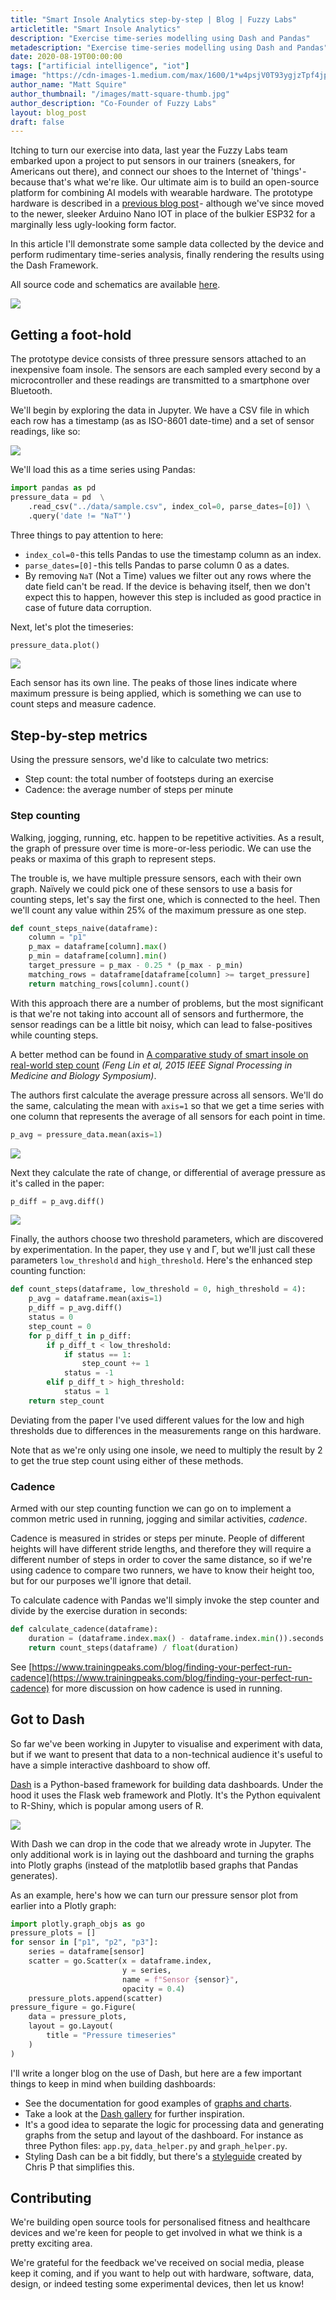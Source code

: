 ```yaml
---
title: "Smart Insole Analytics step-by-step | Blog | Fuzzy Labs"
articletitle: "Smart Insole Analytics"
description: "Exercise time-series modelling using Dash and Pandas"
metadescription: "Exercise time-series modelling using Dash and Pandas"
date: 2020-08-19T00:00:00
tags: ["artificial intelligence", "iot"]
image: "https://cdn-images-1.medium.com/max/1600/1*w4psjV0T93ygjzTpf4jp_w.jpeg"
author_name: "Matt Squire"
author_thumbnail: "/images/matt-square-thumb.jpg"
author_description: "Co-Founder of Fuzzy Labs"
layout: blog_post
draft: false
---
```

Itching to turn our exercise into data, last year the Fuzzy Labs team embarked upon a project to put sensors in our trainers (sneakers, for Americans out there), and connect our shoes to the Internet of 'things' - because that's what we're like.
Our ultimate aim is to build an open-source platform for combining AI models with wearable hardware. The prototype hardware is described in a [previous blog post](https://fuzzylabs.ai/blog/ai-for-your-feet) - although we've since moved to the newer, sleeker Arduino Nano IOT in place of the bulkier ESP32 for a marginally less ugly-looking form factor.

In this article I'll demonstrate some sample data collected by the device and perform rudimentary time-series analysis, finally rendering the results using the Dash Framework.

All source code and schematics are available [here](github.com/fuzzylabs/wearable-my-foot).

![](https://cdn-images-1.medium.com/max/1600/1*w4psjV0T93ygjzTpf4jp_w.jpeg)

## Getting a foot-hold
The prototype device consists of three pressure sensors attached to an inexpensive foam insole. The sensors are each sampled every second by a microcontroller and these readings are transmitted to a smartphone over Bluetooth.

We'll begin by exploring the data in Jupyter. We have a CSV file in which each row has a timestamp (as as ISO-8601 date-time) and a set of sensor readings, like so:

![](https://cdn-images-1.medium.com/max/1600/1*ZlW2oRfHFA2wUWXv0Ar0OQ.png)

We'll load this as a time series using Pandas:

```python
import pandas as pd
pressure_data = pd  \
    .read_csv("../data/sample.csv", index_col=0, parse_dates=[0]) \
    .query('date != "NaT"')
```

Three things to pay attention to here:

* `index_col=0` - this tells Pandas to use the timestamp column as an index.
* `parse_dates=[0]` - this tells Pandas to parse  column 0 as a dates.
* By removing `NaT` (Not a Time) values we filter out any rows where the date field can't be read. If the device is behaving itself, then we don't expect this to happen, however this step is included as good practice in case of future data corruption.

Next, let's plot the timeseries:

```python
pressure_data.plot()
```
![](https://cdn-images-1.medium.com/max/1600/1*Bt5KPGWNdwTGcy0X9_fPmQ.png)

Each sensor has its own line. The peaks of those lines indicate where maximum pressure is being applied, which is something we can use to count steps and measure cadence.

## Step-by-step metrics

Using the pressure sensors, we'd like to calculate two metrics:

* Step count: the total number of footsteps during an exercise
* Cadence: the average number of steps per minute

### Step counting

Walking, jogging, running, etc. happen to be repetitive activities. As a result, the graph of pressure over time is more-or-less periodic. We can use the peaks or maxima of this graph to represent steps.

The trouble is, we have multiple pressure sensors, each with their own graph. Naïvely we could pick one of these sensors to use a basis for counting steps, let's say the first one, which is connected to the heel. Then we'll count any value within 25% of the maximum pressure as one step.

```python
def count_steps_naive(dataframe):
    column = "p1"
    p_max = dataframe[column].max()
    p_min = dataframe[column].min()
    target_pressure = p_max - 0.25 * (p_max - p_min)
    matching_rows = dataframe[dataframe[column] >= target_pressure]
    return matching_rows[column].count()
```

With this approach there are a number of problems, but the most significant is that we're not taking into account all of sensors and furthermore, the sensor readings can be a little bit noisy, which can lead to false-positives while counting steps.

A better method can be found in [A comparative study of smart insole on real-world step count](https://ieeexplore.ieee.org/document/7405425) *(Feng Lin et al, 2015 IEEE Signal Processing in Medicine and Biology Symposium)*.

The authors first calculate the average pressure across all sensors. We'll do the same, calculating the mean with `axis=1` so that we get a time series with one column that represents the average of all sensors for each point in time.

```python
p_avg = pressure_data.mean(axis=1)
```

![](https://cdn-images-1.medium.com/max/1600/1*e1YVnlMvuRlUznp07IqL1g.png)

Next they calculate the rate of change, or differential of average pressure as it's called in the paper:

```python
p_diff = p_avg.diff()
```

![](https://cdn-images-1.medium.com/max/1600/1*FusgiIIk9l9U2lnDUQQwVw.png)

Finally, the authors choose two threshold parameters, which are discovered by experimentation. In the paper, they use γ and Γ, but we'll just call these parameters `low_threshold` and `high_threshold`. Here's the enhanced step counting function:

```python
def count_steps(dataframe, low_threshold = 0, high_threshold = 4):
    p_avg = dataframe.mean(axis=1)
    p_diff = p_avg.diff()
    status = 0
    step_count = 0
    for p_diff_t in p_diff:
        if p_diff_t < low_threshold:
            if status == 1:
                step_count += 1
            status = -1
        elif p_diff_t > high_threshold:
            status = 1
    return step_count
```

Deviating from the paper I've used different values for the low and high thresholds due to differences in the measurements range on this hardware.

Note that as we're only using one insole, we need to multiply the result by 2 to get the true step count using either of these methods.

### Cadence

Armed with our step counting function we can go on to implement a common metric used in running, jogging and similar activities, *cadence*.

Cadence is measured in strides or steps per minute. People of different heights will have different stride lengths, and therefore they will require a different number of steps in order to cover the same distance, so if we're using cadence to compare two runners, we have to know their height too, but for our purposes we'll ignore that detail.

To calculate cadence with Pandas we'll simply invoke the step counter and divide by the exercise duration in seconds:

```python
def calculate_cadence(dataframe):
    duration = (dataframe.index.max() - dataframe.index.min()).seconds
    return count_steps(dataframe) / float(duration)
```

See [https://www.trainingpeaks.com/blog/finding-your-perfect-run-cadence](https://www.trainingpeaks.com/blog/finding-your-perfect-run-cadence) for more discussion on how cadence is used in running.

## Got to Dash

So far we've been working in Jupyter to visualise and experiment with data, but if we want to present that data to a non-technical audience it's useful to have a simple interactive dashboard to show off.

[Dash](https://plotly.com/dash) is a Python-based framework for building data dashboards. Under the hood it uses the Flask web framework and Plotly. It's the Python equivalent to R-Shiny, which is popular among users of R.

![](https://cdn-images-1.medium.com/max/1600/1*4c2LDPiGGD9nwZCHPmOdOw.png)

With Dash we can drop in the code that we already wrote in Jupyter. The only additional work is in laying out the dashboard and turning the graphs into Plotly graphs (instead of the matplotlib based graphs that Pandas generates).

As an example, here's how we can turn our pressure sensor plot from earlier into a Plotly graph:

```python
import plotly.graph_objs as go
pressure_plots = []
for sensor in ["p1", "p2", "p3"]:
    series = dataframe[sensor]
    scatter = go.Scatter(x = dataframe.index,
                         y = series,
                         name = f"Sensor {sensor}",
                         opacity = 0.4)
    pressure_plots.append(scatter)
pressure_figure = go.Figure(
    data = pressure_plots,
    layout = go.Layout(
        title = "Pressure timeseries"
    )
)
```

I'll write a longer blog on the use of Dash, but here are a few important things to keep in mind when building dashboards:

* See the documentation for good examples of [graphs and charts](https://plotly.com/python).
* Take a look at the [Dash gallery](https://dash-gallery.plotly.host/Portal) for further inspiration.
* It's a good idea to separate the logic for processing data and generating graphs from the setup and layout of the dashboard. For instance as three Python files: `app.py`, `data_helper.py` and `graph_helper.py`.
* Styling Dash can be a bit fiddly, but there's a [styleguide](https://codepen.io/chriddyp/pen/bWLwgP) created by Chris P that simplifies this.

## Contributing

We're building open source tools for personalised fitness and healthcare devices and we're keen for people to get involved in what we think is a pretty exciting area.

We're grateful for the feedback we've received on social media, please keep it coming, and if you want to help out with hardware, software, data, design, or indeed testing some experimental devices, then let us know!
